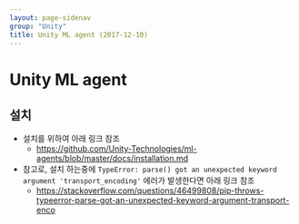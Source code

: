 ```yaml
---
layout: page-sidenav
group: "Unity"
title: Unity ML agent (2017-12-10)
---
```


# Unity ML agent

설치
----
- 설치를 위하여 아래 링크 참조    
  - https://github.com/Unity-Technologies/ml-agents/blob/master/docs/installation.md
- 참고로, 설치 하는중에 `TypeError: parse() got an unexpected keyword argument 'transport_encoding'` 에러가 발생한다면 아래 링크 참조
  - https://stackoverflow.com/questions/46499808/pip-throws-typeerror-parse-got-an-unexpected-keyword-argument-transport-enco
